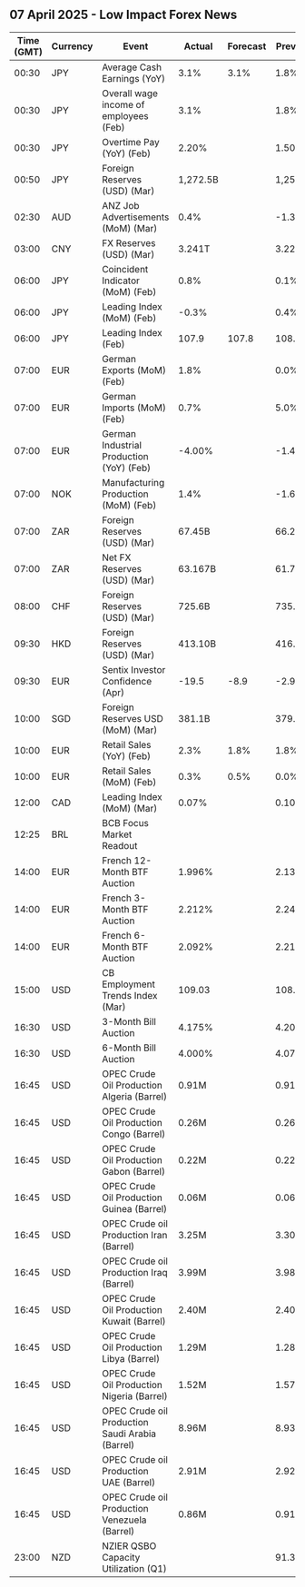## 07 April 2025 - Low Impact Forex News

| Time (GMT) | Currency | Event | Actual | Forecast | Previous |
|------|----------|-------|--------|----------|----------|
| 00:30 | JPY | Average Cash Earnings (YoY) | 3.1% | 3.1% | 1.8% |
| 00:30 | JPY | Overall wage income of employees (Feb) | 3.1% |  | 1.8% |
| 00:30 | JPY | Overtime Pay (YoY) (Feb) | 2.20% |  | 1.50% |
| 00:50 | JPY | Foreign Reserves (USD) (Mar) | 1,272.5B |  | 1,253.3B |
| 02:30 | AUD | ANZ Job Advertisements (MoM) (Mar) | 0.4% |  | -1.3% |
| 03:00 | CNY | FX Reserves (USD) (Mar) | 3.241T |  | 3.227T |
| 06:00 | JPY | Coincident Indicator (MoM) (Feb) | 0.8% |  | 0.1% |
| 06:00 | JPY | Leading Index (MoM) (Feb) | -0.3% |  | 0.4% |
| 06:00 | JPY | Leading Index (Feb) | 107.9 | 107.8 | 108.2 |
| 07:00 | EUR | German Exports (MoM) (Feb) | 1.8% |  | 0.0% |
| 07:00 | EUR | German Imports (MoM) (Feb) | 0.7% |  | 5.0% |
| 07:00 | EUR | German Industrial Production (YoY) (Feb) | -4.00% |  | -1.49% |
| 07:00 | NOK | Manufacturing Production (MoM) (Feb) | 1.4% |  | -1.6% |
| 07:00 | ZAR | Foreign Reserves (USD) (Mar) | 67.45B |  | 66.26B |
| 07:00 | ZAR | Net FX Reserves (USD) (Mar) | 63.167B |  | 61.733B |
| 08:00 | CHF | Foreign Reserves (USD) (Mar) | 725.6B |  | 735.4B |
| 09:30 | HKD | Foreign Reserves (USD) (Mar) | 413.10B |  | 416.40B |
| 09:30 | EUR | Sentix Investor Confidence (Apr) | -19.5 | -8.9 | -2.9 |
| 10:00 | SGD | Foreign Reserves USD (MoM) (Mar) | 381.1B |  | 379.3B |
| 10:00 | EUR | Retail Sales (YoY) (Feb) | 2.3% | 1.8% | 1.8% |
| 10:00 | EUR | Retail Sales (MoM) (Feb) | 0.3% | 0.5% | 0.0% |
| 12:00 | CAD | Leading Index (MoM) (Mar) | 0.07% |  | 0.10% |
| 12:25 | BRL | BCB Focus Market Readout |  |  |  |
| 14:00 | EUR | French 12-Month BTF Auction | 1.996% |  | 2.131% |
| 14:00 | EUR | French 3-Month BTF Auction | 2.212% |  | 2.244% |
| 14:00 | EUR | French 6-Month BTF Auction | 2.092% |  | 2.211% |
| 15:00 | USD | CB Employment Trends Index (Mar) | 109.03 |  | 108.47 |
| 16:30 | USD | 3-Month Bill Auction | 4.175% |  | 4.205% |
| 16:30 | USD | 6-Month Bill Auction | 4.000% |  | 4.070% |
| 16:45 | USD | OPEC Crude Oil Production Algeria (Barrel) | 0.91M |  | 0.91M |
| 16:45 | USD | OPEC Crude Oil Production Congo (Barrel) | 0.26M |  | 0.26M |
| 16:45 | USD | OPEC Crude Oil Production Gabon (Barrel) | 0.22M |  | 0.22M |
| 16:45 | USD | OPEC Crude Oil Production Guinea (Barrel) | 0.06M |  | 0.06M |
| 16:45 | USD | OPEC Crude oil Production Iran (Barrel) | 3.25M |  | 3.30M |
| 16:45 | USD | OPEC Crude oil Production Iraq (Barrel) | 3.99M |  | 3.98M |
| 16:45 | USD | OPEC Crude Oil Production Kuwait (Barrel) | 2.40M |  | 2.40M |
| 16:45 | USD | OPEC Crude Oil Production Libya (Barrel) | 1.29M |  | 1.28M |
| 16:45 | USD | OPEC Crude Oil Production Nigeria (Barrel) | 1.52M |  | 1.57M |
| 16:45 | USD | OPEC Crude oil Production Saudi Arabia (Barrel) | 8.96M |  | 8.93M |
| 16:45 | USD | OPEC Crude oil Production UAE (Barrel) | 2.91M |  | 2.92M |
| 16:45 | USD | OPEC Crude oil Production Venezuela (Barrel) | 0.86M |  | 0.91M |
| 23:00 | NZD | NZIER QSBO Capacity Utilization (Q1) |  |  | 91.3% |
